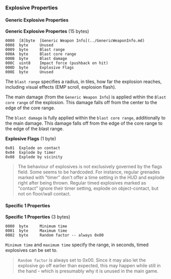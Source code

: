 ### Explosive Properties

#### Generic Explosive Properties

**Generic Explosive Propertes** (15 bytes)

    0000  [8]byte  [Generic Weapon Info](../GenericWeaponInfo.md)
    0008  byte     Unused
    0009  byte     Blast range
    000A  byte     Blast core range
    000B  byte     Blast damage
    000C  uint8    Impact force (pushback on hit)
    000D  byte     Explosive Flags
    000E  byte     Unused

The ```blast range``` specifies a radius, in tiles, how far the explosion reaches, including visual effects (EMP scroll, explosion flash).

The main damage (from the ```Generic Weapon Info```) is applied within the ```Blast core range``` of the explosion. This damage falls off from the center to the edge of the core range.

The ```blast damage``` is fully applied within the ```blast core range```, additionally to the main damage. This damage falls off from the edge of the core range to the edge of the blast range.


**Explosive Flags** (1 byte)

    0x01  Explode on contact
    0x04  Explode by timer
    0x08  Explode by vicinity

> The behaviour of explosives is not exclusively governed by the flags field. Some seems to be hardcoded.
> For instance, regular grenades marked with "timer" don't offer a time setting in the HUD and explode right after being thrown.
> Regular timed explosives marked as "contact" ignore their timer setting, explode on object-contact, but not on floor/wall contact.


#### Specific 1 Properties

**Specific 1 Properties** (3 bytes)

    0000  byte     Minimum time
    0001  byte     Maximum time
    0002  byte     Random factor -- always 0x00

```Minimum time``` and ```maximum time``` specify the range, in seconds, timed explosives can be set to.

> ```Random factor``` is always set to 0x00. Since it may also let the explosive go off earlier than expected, this may happen while still in the hand - which is presumably why it is unused in the main game.
